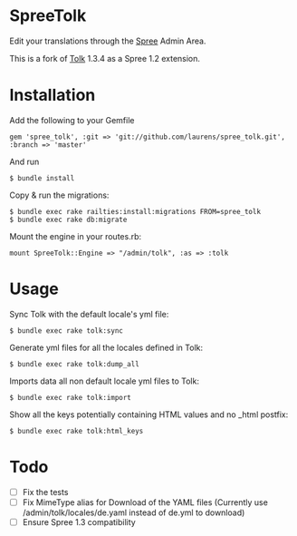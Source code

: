 SpreeTolk
=========

Edit your translations through the [Spree](http://github.com/spree/spree) Admin Area. 

This is a fork of [Tolk](http://github.com/tolk/tolk) 1.3.4 as a Spree 1.2 extension. 

Installation
=======

Add the following to your Gemfile

    gem 'spree_tolk', :git => 'git://github.com/laurens/spree_tolk.git', :branch => 'master'

And run

    $ bundle install

Copy & run the migrations:

    $ bundle exec rake railties:install:migrations FROM=spree_tolk
    $ bundle exec rake db:migrate

Mount the engine in your routes.rb:

    mount SpreeTolk::Engine => "/admin/tolk", :as => :tolk

Usage
=======

Sync Tolk with the default locale's yml file:

    $ bundle exec rake tolk:sync

Generate yml files for all the locales defined in Tolk:

    $ bundle exec rake tolk:dump_all

Imports data all non default locale yml files to Tolk:

    $ bundle exec rake tolk:import

Show all the keys potentially containing HTML values and no _html postfix:

    $ bundle exec rake tolk:html_keys

Todo
=======

- [ ] Fix the tests
- [ ] Fix MimeType alias for Download of the YAML files (Currently use /admin/tolk/locales/de.yaml instead of de.yml to download)
- [ ] Ensure Spree 1.3 compatibility

<!-- Testing
-------

Be sure to bundle your dependencies and then create a dummy test app for the specs to run against.

    $ bundle
    $ bundle exec rake test_app
    $ bundle exec rspec spec

Copyright (c) 2013 [name of extension creator], released under the New BSD License -->
